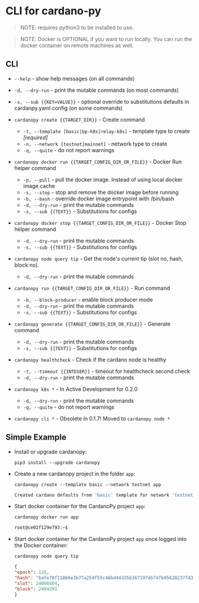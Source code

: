 # CLI for cardano-py
> NOTE: requires python3 to be installed to use.

> NOTE: Docker is OPTIONAL if you want to run locally. You can run the docker container on remote machines as well.

## CLI
- `--help` - show help messages (on all commands)
  

- `-d, --dry-run` - print the mutable commands (on most commands)

  
- `-s, --sub {{KEY=VALUE}}` - optional override to substitutions defaults in cardanpy.yaml config (on some commands)


- `cardanopy create {{TARGET_DIR}}` - Create command
    - `-t, --template [basic|bp-k8s|relay-k8s]` - template type to create *[required]*
    - `-n, --network [testnet|mainnet]` - network type to create
    - `-q, --quite` - do not report warnings


- `cardanopy docker run {{TARGET_CONFIG_DIR_OR_FILE}}` - Docker Run helper command
    - `-p, --pull` - pull the docker image. Instead of using local docker image cache
    - `-s, --stop` - stop and remove the docker image before running
    - `-b, --bash` - override docker image entrypoint with /bin/bash
    - `-d, --dry-run` - print the mutable commands
    - `-s, --sub {{TEXT}}` - Substitutions for configs


- `cardanopy docker stop {{TARGET_CONFIG_DIR_OR_FILE}}` - Docker Stop helper command
    - `-d, --dry-run` - print the mutable commands
    - `-s, --sub {{TEXT}}` - Substitutions for configs


- `cardanopy node query tip` - Get the node's current tip (slot no, hash, block no).
    - `-d, --dry-run` - print the mutable commands


- `cardanopy run {{TARGET_CONFIG_DIR_OR_FILE}}` - Run command
    - `-b, --block-producer` - enable block producer mode
    - `-d, --dry-run` - print the mutable commands
    - `-s, --sub {{TEXT}}` - Substitutions for configs
    

- `cardanopy generate {{TARGET_CONFIG_DIR_OR_FILE}}` - Generate command
    - `-d, --dry-run` - print the mutable commands
    - `-s, --sub {{TEXT}}` - Substitutions for configs


- `cardanopy healthcheck` - Check if the cardano node is healthy
    - `-t, --timeout {{INTEGER}}` - timeout for healthcheck second check
    - `-d, --dry-run` - print the mutable commands


- `cardanopy k8s *` - In Active Development for 0.2.0
    - `-d, --dry-run` - print the mutable commands
    - `-q, --quite` - do not report warnings
    

- `cardanopy cli *` - Obsolete in 0.1.7! Moved to `cardanopy node *`
    

## Simple Example
- Install or upgrade cardanopy:
  
  `pip3 install --upgrade cardanopy`

- Create a new cardanopy project in the folder `app`:

  `cardanopy create --template basic --network testnet app`

  ```bash
  Created cardano defaults from 'basic' template for network 'testnet': 'app'
  ```
- Start docker container for the CardanoPy project `app`:

  `cardanopy docker run app`

  ```bash
  root@ce02f129e793:~$
  ```
- Start docker container for the CardanoPy project `app` once logged into the Docker container:

  `cardanopy node query tip`

  ```json
  {
  "epoch": 126,
  "hash": "bafe78f11866e3b77a254f55c46bd44335b367197db74fb95620237f43fe583d",
  "slot": 24098404,
  "block": 2494291
  }
  ```
